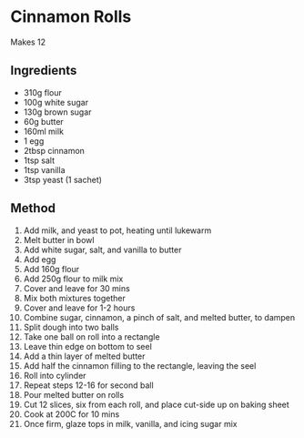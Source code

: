 # Cinnamon Rolls
Makes 12

## Ingredients
- 310g flour
- 100g white sugar
- 130g brown sugar
- 60g butter
- 160ml milk
- 1 egg
- 2tbsp cinnamon
- 1tsp salt
- 1tsp vanilla
- 3tsp yeast (1 sachet)

## Method
1. Add milk, and yeast to pot, heating until lukewarm
2. Melt butter in bowl
3. Add white sugar, salt, and vanilla to butter
4. Add egg
5. Add 160g flour
6. Add 250g flour to milk mix
7. Cover and leave for 30 mins 
8. Mix both mixtures together
9. Cover and leave for 1-2 hours
10. Combine sugar, cinnamon, a pinch of salt, and melted butter, to dampen
11. Split dough into two balls
12. Take one ball on roll into a rectangle
13. Leave thin edge on bottom to seel 
14. Add a thin layer of melted butter
15. Add half the cinnamon filling to the rectangle, leaving the seel
16. Roll into cylinder
17. Repeat steps 12-16 for second ball
18. Pour melted butter on rolls
19. Cut 12 slices, six from each roll, and place cut-side up on baking sheet
20. Cook at 200C for 10 mins
21. Once firm, glaze tops in milk, vanilla, and icing sugar mix
